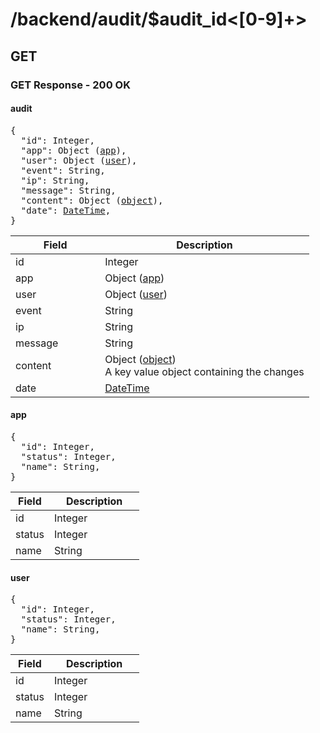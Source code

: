 <div class="psx-resource" data-status="1" data-path="/backend/audit/$audit_id<[0-9]+>"><h1>/backend/audit/$audit_id<[0-9]+></h1><div class="psx-resource-method" data-method="GET"><h2>GET</h2><div class="psx-resource-schema" data-type="4"><h3>GET Response - 200 OK</h3><div class="psx-resource-schema-content"><div id="psx_model_Audit" class="psx-object"><h4>audit</h4><pre class="psx-object-json"><span class="psx-object-json-pun">{</span>
  <span class="psx-object-json-key">"id"</span><span class="psx-object-json-pun">: </span><span class="psx-property-type">Integer</span><span class="psx-object-json-pun">,</span>
  <span class="psx-object-json-key">"app"</span><span class="psx-object-json-pun">: </span><span class="psx-property-type">Object (<a href="#psx_model_App" title="RFC4648">app</a>)</span><span class="psx-object-json-pun">,</span>
  <span class="psx-object-json-key">"user"</span><span class="psx-object-json-pun">: </span><span class="psx-property-type">Object (<a href="#psx_model_User" title="RFC4648">user</a>)</span><span class="psx-object-json-pun">,</span>
  <span class="psx-object-json-key">"event"</span><span class="psx-object-json-pun">: </span><span class="psx-property-type">String</span><span class="psx-object-json-pun">,</span>
  <span class="psx-object-json-key">"ip"</span><span class="psx-object-json-pun">: </span><span class="psx-property-type">String</span><span class="psx-object-json-pun">,</span>
  <span class="psx-object-json-key">"message"</span><span class="psx-object-json-pun">: </span><span class="psx-property-type">String</span><span class="psx-object-json-pun">,</span>
  <span class="psx-object-json-key">"content"</span><span class="psx-object-json-pun">: </span><span class="psx-property-type">Object (<a href="#psx_model_Object" title="RFC4648">object</a>)</span><span class="psx-object-json-pun">,</span>
  <span class="psx-object-json-key">"date"</span><span class="psx-object-json-pun">: </span><span class="psx-property-type"><a href="http://tools.ietf.org/html/rfc3339#section-5.6" title="RFC4648">DateTime</a></span><span class="psx-object-json-pun">,</span>
<span class="psx-object-json-pun">}</span></pre><table class="table psx-object-properties"><colgroup><col width="30%" /><col width="70%" /></colgroup><thead><tr><th>Field</th><th>Description</th></tr></thead><tbody><tr><td><span class="psx-property-name psx-property-optional">id</span></td><td><span class="psx-property-type">Integer</span><br /><div class="psx-property-description"></div></td></tr><tr><td><span class="psx-property-name psx-property-optional">app</span></td><td><span class="psx-property-type">Object (<a href="#psx_model_App" title="RFC4648">app</a>)</span><br /><div class="psx-property-description"></div></td></tr><tr><td><span class="psx-property-name psx-property-optional">user</span></td><td><span class="psx-property-type">Object (<a href="#psx_model_User" title="RFC4648">user</a>)</span><br /><div class="psx-property-description"></div></td></tr><tr><td><span class="psx-property-name psx-property-optional">event</span></td><td><span class="psx-property-type">String</span><br /><div class="psx-property-description"></div></td></tr><tr><td><span class="psx-property-name psx-property-optional">ip</span></td><td><span class="psx-property-type">String</span><br /><div class="psx-property-description"></div></td></tr><tr><td><span class="psx-property-name psx-property-optional">message</span></td><td><span class="psx-property-type">String</span><br /><div class="psx-property-description"></div></td></tr><tr><td><span class="psx-property-name psx-property-optional">content</span></td><td><span class="psx-property-type">Object (<a href="#psx_model_Object" title="RFC4648">object</a>)</span><br /><div class="psx-property-description">A key value object containing the changes</div></td></tr><tr><td><span class="psx-property-name psx-property-optional">date</span></td><td><span class="psx-property-type"><a href="http://tools.ietf.org/html/rfc3339#section-5.6" title="RFC4648">DateTime</a></span><br /><div class="psx-property-description"></div></td></tr></tbody></table></div><div id="psx_model_App" class="psx-object"><h4>app</h4><pre class="psx-object-json"><span class="psx-object-json-pun">{</span>
  <span class="psx-object-json-key">"id"</span><span class="psx-object-json-pun">: </span><span class="psx-property-type">Integer</span><span class="psx-object-json-pun">,</span>
  <span class="psx-object-json-key">"status"</span><span class="psx-object-json-pun">: </span><span class="psx-property-type">Integer</span><span class="psx-object-json-pun">,</span>
  <span class="psx-object-json-key">"name"</span><span class="psx-object-json-pun">: </span><span class="psx-property-type">String</span><span class="psx-object-json-pun">,</span>
<span class="psx-object-json-pun">}</span></pre><table class="table psx-object-properties"><colgroup><col width="30%" /><col width="70%" /></colgroup><thead><tr><th>Field</th><th>Description</th></tr></thead><tbody><tr><td><span class="psx-property-name psx-property-optional">id</span></td><td><span class="psx-property-type">Integer</span><br /><div class="psx-property-description"></div></td></tr><tr><td><span class="psx-property-name psx-property-optional">status</span></td><td><span class="psx-property-type">Integer</span><br /><div class="psx-property-description"></div></td></tr><tr><td><span class="psx-property-name psx-property-optional">name</span></td><td><span class="psx-property-type">String</span><br /><div class="psx-property-description"></div></td></tr></tbody></table></div><div id="psx_model_User" class="psx-object"><h4>user</h4><pre class="psx-object-json"><span class="psx-object-json-pun">{</span>
  <span class="psx-object-json-key">"id"</span><span class="psx-object-json-pun">: </span><span class="psx-property-type">Integer</span><span class="psx-object-json-pun">,</span>
  <span class="psx-object-json-key">"status"</span><span class="psx-object-json-pun">: </span><span class="psx-property-type">Integer</span><span class="psx-object-json-pun">,</span>
  <span class="psx-object-json-key">"name"</span><span class="psx-object-json-pun">: </span><span class="psx-property-type">String</span><span class="psx-object-json-pun">,</span>
<span class="psx-object-json-pun">}</span></pre><table class="table psx-object-properties"><colgroup><col width="30%" /><col width="70%" /></colgroup><thead><tr><th>Field</th><th>Description</th></tr></thead><tbody><tr><td><span class="psx-property-name psx-property-optional">id</span></td><td><span class="psx-property-type">Integer</span><br /><div class="psx-property-description"></div></td></tr><tr><td><span class="psx-property-name psx-property-optional">status</span></td><td><span class="psx-property-type">Integer</span><br /><div class="psx-property-description"></div></td></tr><tr><td><span class="psx-property-name psx-property-optional">name</span></td><td><span class="psx-property-type">String</span><br /><div class="psx-property-description"></div></td></tr></tbody></table></div></div></div></div></div>